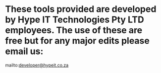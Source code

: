 # These tools provided are developed by Hype IT Technologies Pty LTD employees. The use of these are free but for any major edits please email us:
mailto:developer@hypeit.co.za 
